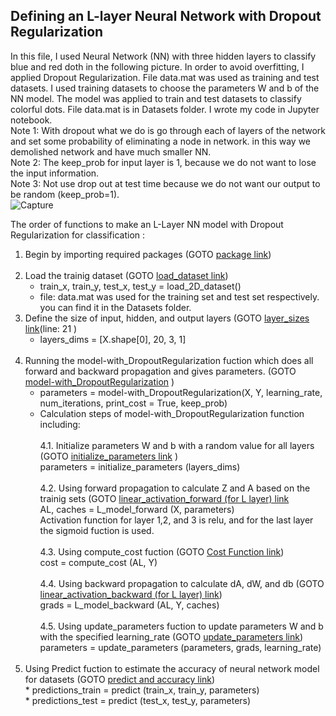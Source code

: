 ## Defining an L-layer Neural Network with Dropout Regularization <br />

In this file, I used Neural Network (NN) with three hidden layers to classify blue and red doth in the following picture. In order to avoid overfitting, I applied Dropout Regularization.  File data.mat was used as training and test datasets. I used training datasets to choose the parameters W and b of the NN model. The model was applied to train and test datasets to classify colorful dots. File data.mat is in Datasets folder. I wrote my code in Jupyter notebook.<br />
Note 1: With dropout what we do is go through each of layers of the network and set some probability of eliminating a node in network. in this way we demolished network and have much smaller NN.<br />
Note 2: The keep_prob for input layer is 1, because we do not want to lose the input information.<br />
Note 3: Not use drop out at test time because we do not want our output to be random (keep_prob=1).<br />
![Capture](https://user-images.githubusercontent.com/78735911/137906920-87d2585c-ca4a-47bf-91e4-2f8c7832d352.JPG)

The order of functions to make an L-Layer NN model with Dropout Regularization for classification :

1) Begin by importing required packages (GOTO [package link](https://github.com/Afsaneh-Karami/Neural-Networks-and-Deep-Learning/blob/main/Regularization/import%20package))<br /><br />
2) Load the trainig dataset (GOTO [load_dataset link](https://github.com/Afsaneh-Karami/Neural-Networks-and-Deep-Learning/blob/main/Regularization/Loading%20the%20Dataset)) 
   * train_x, train_y, test_x, test_y = load_2D_dataset()
   * file: data.mat was used for the training set and test set respectively. you can find it in the Datasets folder. 
3) Define the size of input, hidden, and output layers (GOTO [layer_sizes link](https://github.com/Afsaneh-Karami/Neural-Networks-and-Deep-Learning/blob/main/Regularization/Dropout%20Regularization/model_with_DropoutRegularization)(line: 21 )
   * layers_dims = [X.shape[0], 20, 3, 1] <br /><br />
4) Running the model-with_DropoutRegularization fuction which does all forward and backward propagation and gives parameters. (GOTO [model-with_DropoutRegularization](https://github.com/Afsaneh-Karami/Neural-Networks-and-Deep-Learning/blob/main/Regularization/Dropout%20Regularization/model_with_DropoutRegularization) )
   * parameters = model-with_DropoutRegularization(X, Y, learning_rate, num_iterations, print_cost = True, keep_prob)<br />
   * Calculation steps of model-with_DropoutRegularization function including: <br /><br />
            4.1. Initialize parameters W and b with a random value for all layers (GOTO [initialize_parameters link](https://github.com/Afsaneh-Karami/Neural-Networks-and-Deep-Learning/blob/main/A%20deep%20neural%20network%20with%20L%20layer/initialize_parameters) )<br />
                parameters = initialize_parameters (layers_dims)<br />     
           4.2. Using forward propagation to calculate Z and A based on the trainig sets (GOTO [linear_activation_forward (for L layer) link](https://github.com/Afsaneh-Karami/Neural-Networks-and-Deep-Learning/blob/main/A%20deep%20neural%20network%20with%20L%20layer/linear_activation_forward%20(for%20L%20layer))<br />
                AL, caches = L_model_forward (X, parameters)<br />
                Activation function for layer 1,2, and 3 is relu, and for the last layer the sigmoid fuction is used.<br /><br /> 
           4.3. Using compute_cost fuction (GOTO [Cost Function link](https://github.com/Afsaneh-Karami/Neural-Networks-and-Deep-Learning/blob/main/A%20deep%20neural%20network%20with%20L%20layer/Cost%20Function ))<br />
                cost = compute_cost (AL, Y)<br /><br />
           4.4. Using backward propagation to calculate dA, dW, and db (GOTO [linear_activation_backward (for L layer) link](https://github.com/Afsaneh-Karami/Neural-Networks-and-Deep-Learning/blob/main/A%20deep%20neural%20network%20with%20L%20layer/linear_activation_backward%20(for%20L%20layer)))<br />
                grads = L_model_backward (AL, Y, caches)<br /><br />
           4.5. Using update_parameters fuction to update parameters W and b with the specified learning_rate (GOTO [update_parameters link](https://github.com/Afsaneh-Karami/Neural-Networks-and-Deep-Learning/blob/main/A%20deep%20neural%20network%20with%20L%20layer/update_parameters))<br />
                parameters = update_parameters (parameters, grads, learning_rate)<br /><br />
  5) Using Predict fuction to estimate the accuracy of neural network model for datasets (GOTO [predict and accuracy link](https://github.com/Afsaneh-Karami/Neural-Networks-and-Deep-Learning/blob/main/A%20deep%20neural%20network%20with%20L%20layer/predict%20and%20accuracy))<br />
    * predictions_train = predict (train_x, train_y, parameters)<br />
    * predictions_test = predict (test_x, test_y, parameters) <br />  
  
